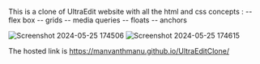 This is a clone of UltraEdit website with all the html and css concepts :
-- flex box
-- grids
-- media queries
-- floats 
-- anchors 

![Screenshot 2024-05-25 174506](https://github.com/Manvanthmanu/UltraEditClone/assets/92145905/e6d91bfc-79af-4384-b3ac-6d4231d72adc)
![Screenshot 2024-05-25 174615](https://github.com/Manvanthmanu/UltraEditClone/assets/92145905/9dcd63fd-8dce-4b5a-8fea-94c7256cbeac)


The hosted link is https://manvanthmanu.github.io/UltraEditClone/ 

